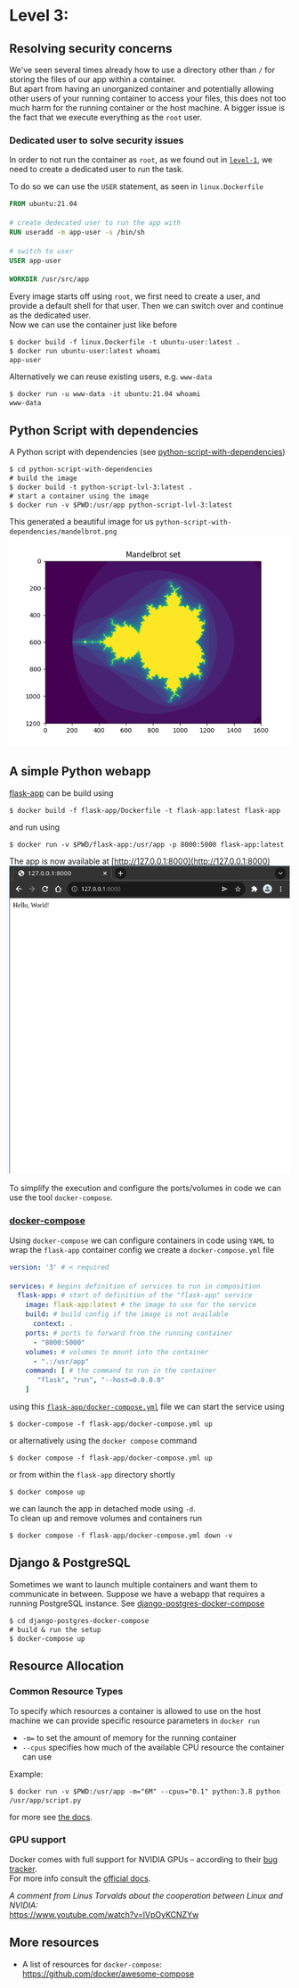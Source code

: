 # Level 3:

## Resolving security concerns
We've seen several times already how to use a directory other than
`/` for storing the files of our app within a container.  
But apart from having an unorganized container and potentially allowing other users of your running
container to access your files, this does not too much harm for the running container or the host machine. 
A bigger issue is the fact that we execute everything as the `root` user.
### Dedicated user to solve security issues
In order to not run the container as `root`, as we found out in [`level-1`](/level-1), we
need to create a dedicated user to run the task.

To do so we can use the `USER` statement, as seen in `linux.Dockerfile`

```dockerfile
FROM ubuntu:21.04

# create dedecated user to run the app with
RUN useradd -m app-user -s /bin/sh

# switch to user
USER app-user

WORKDIR /usr/src/app
```
Every image starts off using `root`, we first need to create a user, and provide a default shell for that user.
Then we can switch over and continue as the dedicated user.  
Now we can use the container just like before

```shell
$ docker build -f linux.Dockerfile -t ubuntu-user:latest .
$ docker run ubuntu-user:latest whoami
app-user
```
Alternatively we can reuse existing users, e.g. `www-data`
```shell
$ docker run -u www-data -it ubuntu:21.04 whoami
www-data
```


## Python Script with dependencies
A Python script with dependencies
(see [python-script-with-dependencies](python-script-with-dependencies))

```shell
$ cd python-script-with-dependencies
# build the image
$ docker build -t python-script-lvl-3:latest .
# start a container using the image
$ docker run -v $PWD:/usr/app python-script-lvl-3:latest
```
This generated a beautiful image for us `python-script-with-dependencies/mandelbrot.png`  
![mandelbrot.png](mandelbrot.png)
## A simple Python webapp
[flask-app](flask-app) can be build using
```shell
$ docker build -f flask-app/Dockerfile -t flask-app:latest flask-app 
```
and run using
```shell
$ docker run -v $PWD/flask-app:/usr/app -p 8000:5000 flask-app:latest
```
The app is now available at [http://127.0.0.1:8000](http://127.0.0.1:8000)  
![flask-app.png](flask-app.png)

To simplify the execution and configure the ports/volumes in code
we can use the tool `docker-compose`.
### [docker-compose](https://docs.docker.com/compose/)
Using `docker-compose` we can configure containers in code using `YAML`
to wrap the `flask-app` container config we create a `docker-compose.yml` file
```yaml
version: '3' # < required

services: # begins definition of services to run in composition
  flask-app: # start of definition of the "flask-app" service
    image: flask-app:latest # the image to use for the service
    build: # build config if the image is not available
      context: .
    ports: # ports to forward from the running container
      - "8000:5000"
    volumes: # volumes to mount into the container
      - ".:/usr/app"
    command: [ # the command to run in the container
       "flask", "run", "--host=0.0.0.0"
    ]
```
using this [`flask-app/docker-compose.yml`](flask-app/docker-compose.yml) file we can start the service using
```shell
$ docker-compose -f flask-app/docker-compose.yml up
```
or alternatively using the `docker compose` command
```shell
$ docker compose -f flask-app/docker-compose.yml up
```
or from within the `flask-app` directory shortly
```shell
$ docker compose up
```
we can launch the app in detached mode using `-d`.  
To clean up and remove volumes and containers run
```shell
$ docker compose -f flask-app/docker-compose.yml down -v
```

## Django & PostgreSQL
Sometimes we want to launch multiple containers and want them to communicate in between.
Suppose we have a webapp that requires a running PostgreSQL instance.
See [django-postgres-docker-compose](django-postgres-docker-compose)
```shell
$ cd django-postgres-docker-compose
# build & run the setup
$ docker-compose up
```

## Resource Allocation
### Common Resource Types
To specify which resources a container is allowed to use on the host machine we can provide
specific resource parameters in `docker run`
- `-m=` to set the amount of memory for the running container
- `--cpus` specifies how much of the available CPU resource the container can use

Example:
```shell
$ docker run -v $PWD:/usr/app -m="6M" --cpus="0.1" python:3.8 python /usr/app/script.py
```
for more see [the docs](https://docs.docker.com/config/containers/resource_constraints/).

### GPU support
Docker comes with full support for NVIDIA GPUs – according to their [bug tracker](https://github.com/docker/cli/issues/2063).  
For more info consult the [official docs](https://docs.docker.com/config/containers/resource_constraints/#gpu).


_A comment from Linus Torvalds about the cooperation between Linux and NVIDIA:_  
https://www.youtube.com/watch?v=IVpOyKCNZYw

## More resources
- A list of resources for `docker-compose`: https://github.com/docker/awesome-compose

